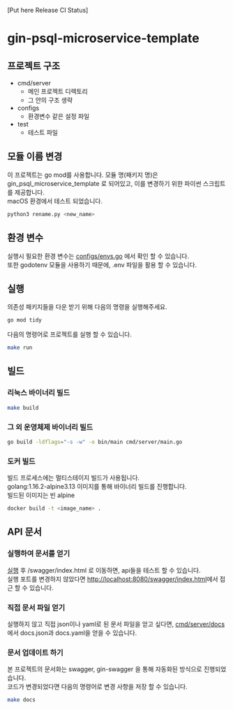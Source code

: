 [Put here Release CI Status]

# gin-psql-microservice-template

## 프로젝트 구조

-   cmd/server
    -   메인 프로젝트 디렉토리
    -   그 안의 구조 생략
-   configs
    -   환경변수 같은 설정 파일
-   test
    -   테스트 파일

## 모듈 이름 변경

이 프로젝트는 go mod를 사용합니다.
모듈 명(패키지 명)은 gin_psql_microservice_template 로 되어있고, 이를 변경하기 위한 파이썬 스크립트를 제공합니다.  
macOS 환경에서 테스트 되었습니다.

```sh
python3 rename.py <new_name>
```

## 환경 변수

실행시 필요한 환경 변수는 [configs/envs.go](./configs/envs.go) 에서 확인 할 수 있습니다.  
또한 godotenv 모듈을 사용하기 때문에, .env 파일을 활용 할 수 있습니다.

## <a name="execution"></a>실행

의존성 패키지들을 다운 받기 위해 다음의 명령을 실행해주세요.

```sh
go mod tidy
```

다음의 명령어로 프로젝트를 실행 할 수 있습니다.

```sh
make run
```

## 빌드

### 리눅스 바이너리 빌드

```sh
make build
```

### 그 외 운영체제 바이너리 빌드

```sh
go build -ldflags="-s -w" -o bin/main cmd/server/main.go
```

### 도커 빌드

빌드 프로세스에는 멀티스테이지 빌드가 사용됩니다.  
golang:1.16.2-alpine3.13 이미지를 통해 바이너리 빌드를 진행합니다.  
빌드된 이미지는 빈 alpine

```sh
docker build -t <image_name> .
```

## API 문서

### 실행하여 문서를 얻기

[실행](#execution) 후 /swagger/index.html 로 이동하면, api들을 테스트 할 수 있습니다.  
실행 포트를 변경하지 않았다면 <http://localhost:8080/swagger/index.html>에서 접근 할 수 있습니다.

### 직접 문서 파일 얻기

실행하지 않고 직접 json이나 yaml로 된 문서 파일을 얻고 싶다면, [cmd/server/docs](./cmd/server/docs) 에서 docs.json과 docs.yaml을 얻을 수 있습니다.

### 문서 업데이트 하기

본 프로젝트의 문서화는 swagger, gin-swagger 을 통해 자동화된 방식으로 진행되었습니다.  
코드가 변경되었다면 다음의 명령어로 변경 사항을 저장 할 수 있습니다.

```sh
make docs
```
